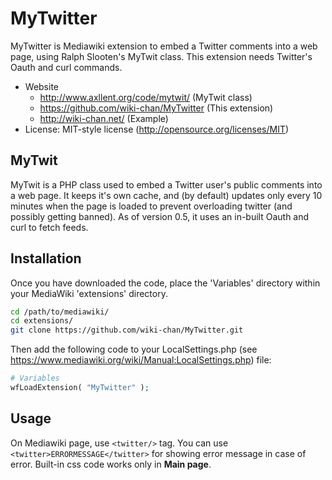 MyTwitter
=========

MyTwitter is Mediawiki extension to embed a Twitter comments into a web page, using Ralph Slooten's MyTwit class. This extension needs Twitter's Oauth and curl commands.

* Website
	* http://www.axllent.org/code/mytwit/    (MyTwit class)
	* https://github.com/wiki-chan/MyTwitter (This extension)
	* http://wiki-chan.net/                  (Example)
* License: MIT-style license (http://opensource.org/licenses/MIT)

## MyTwit ##
MyTwit is a PHP class used to embed a Twitter user's public comments into a web page. It keeps it's own cache, and (by default) updates only every 10 minutes when the page is loaded to prevent overloading twitter (and possibly getting banned). As of version 0.5, it uses an in-built Oauth and curl to fetch feeds.

## Installation ##
Once you have downloaded the code, place the 'Variables' directory within your MediaWiki 'extensions' directory.
```bash
cd /path/to/mediawiki/
cd extensions/
git clone https://github.com/wiki-chan/MyTwitter.git
```
Then add the following code to your LocalSettings.php (see https://www.mediawiki.org/wiki/Manual:LocalSettings.php) file:
```php
# Variables
wfLoadExtension( "MyTwitter" );
```
## Usage ##
On Mediawiki page, use `<twitter/>` tag. You can use `<twitter>ERRORMESSAGE</twitter>` for showing error message in case of error. Built-in css code works only in **Main page**.
